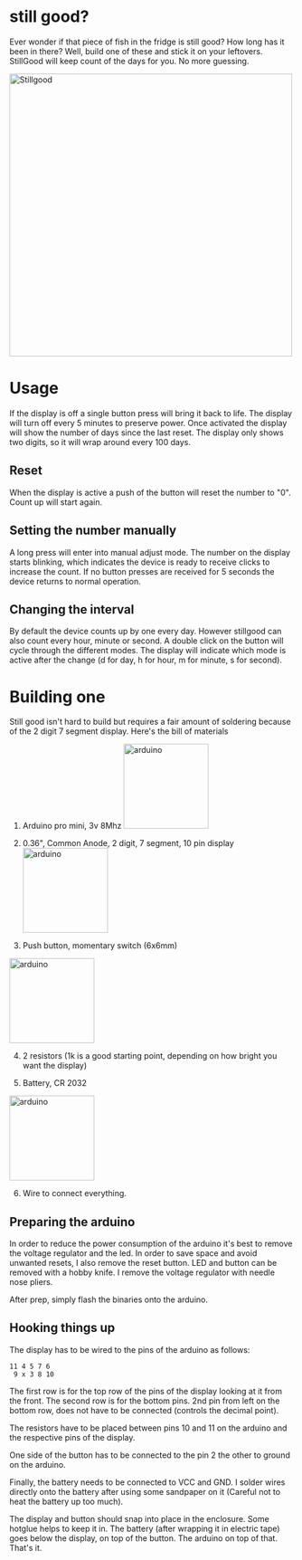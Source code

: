 # still good?

Ever wonder if that piece of fish in the fridge is still good? How long has it been in there? Well, build one of these and stick it on your leftovers. StillGood will keep count of the days for you. No more guessing.

<img src="https://github.com/hagleitn/stillgood/blob/master/afterlight.jpeg?raw=true" alt="Stillgood" width="500"/>

# Usage

If the display is off a single button press will bring it back to life. The display will turn off every 5 minutes to preserve power. Once activated the display will show the number of days since the last reset. The display only shows two digits, so it will wrap around every 100 days.

## Reset

When the display is active a push of the button will reset the number to "0". Count up will start again.

## Setting the number manually

A long press will enter into manual adjust mode. The number on the display starts blinking, which indicates the device is ready to receive clicks to increase the count. If no button presses are received for 5 seconds the device returns to normal operation.

## Changing the interval

By default the device counts up by one every day. However stillgood can also count every hour, minute or second. A double click on the button will cycle through the different modes. The display will indicate which mode is active after the change (d for day, h for hour, m for minute, s for second).

# Building one

Still good isn't hard to build but requires a fair amount of soldering because of the 2 digit 7 segment display. Here's the bill of materials

1. Arduino pro mini, 3v 8Mhz <img src="https://github.com/hagleitn/stillgood/blob/master/arduino_pro_mini.jpg?raw=true" alt="arduino" width="150"/>
2. 0.36", Common Anode, 2 digit, 7 segment, 10 pin display <img src="https://github.com/hagleitn/stillgood/blob/master/2_digit_7_segment_display.jpg?raw=true" alt="arduino" width="150"/>

3. Push button, momentary switch (6x6mm)

<img src="https://github.com/hagleitn/stillgood/blob/master/button.jpg?raw=true" alt="arduino" width="150"/>

4. 2 resistors (1k is a good starting point, depending on how bright you want the display)

5. Battery, CR 2032

<img src="https://github.com/hagleitn/stillgood/blob/master/CR2032.jpg?raw=true" alt="arduino" width="150"/>

6. Wire to connect everything.

## Preparing the arduino

In order to reduce the power consumption of the arduino it's best to remove the voltage regulator and the led. In order to save space and avoid unwanted resets, I also remove the reset button. LED and button can be removed with a hobby knife. I remove the voltage regulator with needle nose pliers.

After prep, simply flash the binaries onto the arduino.

## Hooking things up

The display has to be wired to the pins of the arduino as follows:

    11 4 5 7 6
     9 x 3 8 10

The first row is for the top row of the pins of the display looking at it from the front. The second row is for the bottom pins. 2nd pin from left on the bottom row, does not have to be connected (controls the decimal point).

The resistors have to be placed between pins 10 and 11 on the arduino and the respective pins of the display.

One side of the button has to be connected to the pin 2 the other to ground on the arduino.

Finally, the battery needs to be connected to VCC and GND. I solder wires directly onto the battery after using some sandpaper on it (Careful not to heat the battery up too much).

The display and button should snap into place in the enclosure. Some hotglue helps to keep it in. The battery (after wrapping it in electric tape) goes below the display, on top of the button. The arduino on top of that. That's it.





